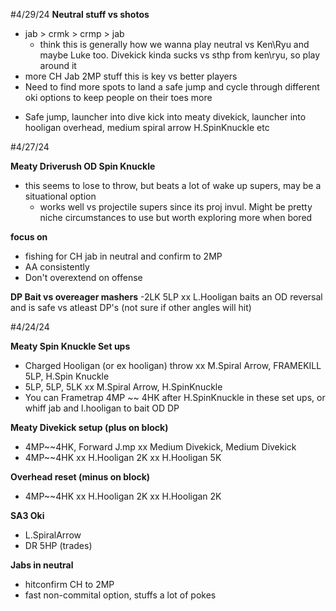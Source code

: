 #4/29/24
**Neutral stuff vs shotos**
- jab > crmk > crmp > jab
  * think this is generally how we wanna play neutral vs Ken\Ryu and maybe Luke too.  Divekick kinda sucks vs sthp from ken\ryu, so play around it
 - more CH Jab 2MP stuff this is key vs better players
 - Need to find more spots to land a safe jump and cycle through different oki options to keep people on their toes more
  * Safe jump, launcher into dive kick into meaty divekick, launcher into hooligan overhead, medium spiral arrow H.SpinKnuckle etc

#4/27/24

**Meaty Driverush OD Spin Knuckle**
- this seems to lose to throw, but beats a lot of wake up supers, may be a situational option
  * works well vs projectile supers since its proj invul.  Might be pretty niche circumstances to use but worth exploring more when bored

**focus on**
- fishing for CH jab in neutral and confirm to 2MP 
- AA consistently
- Don't overextend on offense

**DP Bait vs overeager mashers**
  -2LK 5LP xx L.Hooligan baits an OD reversal and is safe vs atleast DP's (not sure if other angles will hit)

#4/24/24

**Meaty Spin Knuckle Set ups**
- Charged Hooligan (or ex hooligan) throw xx M.Spiral Arrow, FRAMEKILL 5LP, H.Spin Knuckle
- 5LP, 5LP, 5LK xx M.Spiral Arrow, H.SpinKnuckle
- You can Frametrap 4MP ~~ 4HK after H.SpinKnuckle in these set ups, or whiff jab and l.hooligan to bait OD DP

**Meaty Divekick setup (plus on block)**
- 4MP~~4HK, Forward J.mp xx Medium Divekick, Medium Divekick
- 4MP~~4HK xx H.Hooligan 2K xx H.Hooligan 5K

**Overhead reset (minus on block)**
- 4MP~~4HK xx H.Hooligan 2K xx H.Hooligan 2K

**SA3 Oki**
- L.SpiralArrow
- DR 5HP (trades)

**Jabs in neutral**
- hitconfirm CH to 2MP
- fast non-commital option, stuffs a lot of pokes
